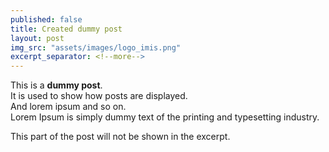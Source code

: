 ```yaml
---
published: false
title: Created dummy post
layout: post
img_src: "assets/images/logo_imis.png"
excerpt_separator: <!--more-->
---
```

This is a **dummy post**.  
It is used to show how posts are displayed.  
And lorem ipsum and so on.  
Lorem Ipsum is simply dummy text of the printing and typesetting industry.
<!--more-->
This part of the post will not be shown in the excerpt.
